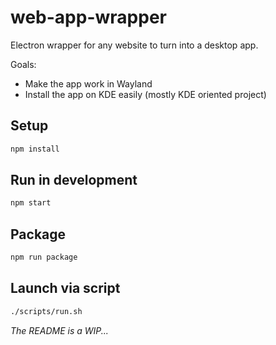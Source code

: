 # web-app-wrapper
Electron wrapper for any website to turn into a desktop app.

Goals:
- Make the app work in Wayland
- Install the app on KDE easily (mostly KDE oriented project)

## Setup

```bash
npm install
```

## Run in development

```bash
npm start
```

## Package

```bash
npm run package
```

## Launch via script

```bash
./scripts/run.sh
```

*The README is a WIP...*